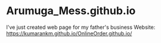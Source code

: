 # Arumuga_Mess.github.io
I've just created web page for my father's business
Website: https://kumarankm.github.io/OnlineOrder.github.io/
